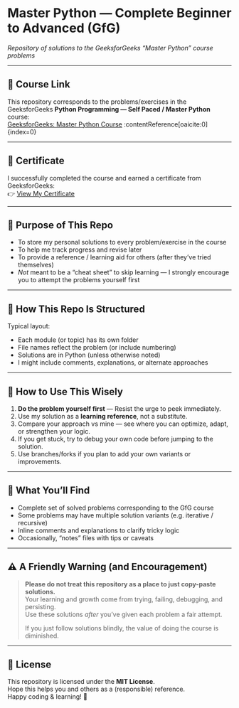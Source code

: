 # Master Python — Complete Beginner to Advanced (GfG)  
*Repository of solutions to the GeeksforGeeks “Master Python” course problems*

---

## 📘 Course Link  
This repository corresponds to the problems/exercises in the GeeksforGeeks **Python Programming — Self Paced / Master Python** course:  
[GeeksforGeeks: Master Python Course](https://www.geeksforgeeks.org/courses/master-python-complete-beginner-to-advanced) :contentReference[oaicite:0]{index=0}

---

## 📜 Certificate  

I successfully completed the course and earned a certificate from GeeksforGeeks:  
👉 [View My Certificate](https://www.geeksforgeeks.org/certificate/976f92bc6eba49223020d7ccf8bf2a50)

---

## 🧩 Purpose of This Repo  

- To store my personal solutions to every problem/exercise in the course  
- To help me track progress and revise later  
- To provide a reference / learning aid for others (after they’ve tried themselves)  
- *Not* meant to be a “cheat sheet” to skip learning — I strongly encourage you to attempt the problems yourself first

---

## 🎯 How This Repo Is Structured  

Typical layout:

- Each module (or topic) has its own folder  
- File names reflect the problem (or include numbering)  
- Solutions are in Python (unless otherwise noted)  
- I might include comments, explanations, or alternate approaches  

---

## 🚀 How to Use This Wisely  

1. **Do the problem yourself first** — Resist the urge to peek immediately.  
2. Use my solution as a **learning reference**, not a substitute.  
3. Compare your approach vs mine — see where you can optimize, adapt, or strengthen your logic.  
4. If you get stuck, try to debug your own code before jumping to the solution.  
5. Use branches/forks if you plan to add your own variants or improvements.

---

## 📖 What You’ll Find  

- Complete set of solved problems corresponding to the GfG course  
- Some problems may have multiple solution variants (e.g. iterative / recursive)  
- Inline comments and explanations to clarify tricky logic  
- Occasionally, “notes” files with tips or caveats  

---

## ⚠️ A Friendly Warning (and Encouragement)  

> **Please do not treat this repository as a place to just copy-paste solutions.**  
> Your learning and growth come from trying, failing, debugging, and persisting.  
> Use these solutions *after* you’ve given each problem a fair attempt.  
>  
> If you just follow solutions blindly, the value of doing the course is diminished.

---

## 📄 License  

This repository is licensed under the **MIT License**.  
Hope this helps you and others as a (responsible) reference.  
Happy coding & learning! 🐍  
